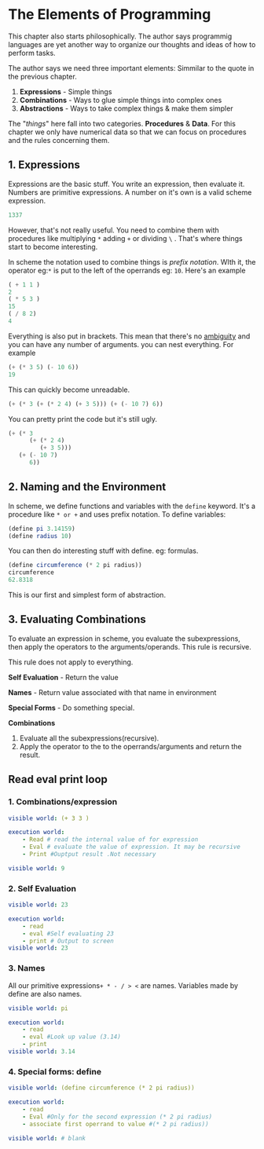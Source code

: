 # The Elements of Programming

This chapter also starts philosophically.  The author says programmig languages are yet another way to organize our thoughts and ideas of how to perform tasks. 

The author says we need three important elements: Simmilar to the quote in the previous chapter.

1. **Expressions**  - Simple things
2. **Combinations** - Ways to glue simple things into complex ones
3. **Abstractions** - Ways to take complex things & make them simpler

The "*things*" here  fall into two categories.  **Procedures** & **Data**. For this chapter we only have numerical data so that we can focus on procedures and the rules concerning them. 

## 1. Expressions

Expressions are the basic stuff. You write an expression, then evaluate it. Numbers are primitive expressions. A number on it's own is a valid scheme expression.

```scheme
1337
```

However, that's not really useful. You need to combine them with procedures like multiplying `*` adding `+` or dividing `\` . That's where things start to become interesting.

In scheme the notation used to combine things is *prefix notation*.  WIth it, the operator eg:`*` is put to the left of the  operrands eg: `10`. Here's an example

```scheme
( + 1 1 )
2 
( * 5 3 )
15
( / 8 2)
4
```

Everything is also put in brackets. This mean that there's no [ambiguity](https://plus.maths.org/content/pemdas-paradox) and you can have any number of arguments. you can nest everything. For example

```scheme
(+ (* 3 5) (- 10 6))
19
```

This can quickly become unreadable. 

```scheme
(+ (* 3 (+ (* 2 4) (+ 3 5))) (+ (- 10 7) 6))
```

You can pretty print the code but it's still ugly. 

```scheme
(+ (* 3
      (+ (* 2 4)
         (+ 3 5)))
   (+ (- 10 7)
      6))
```



## 2. Naming and the Environment

In scheme, we define functions and variables with the `define` keyword. It's a procedure like `* or +` and uses prefix notation. To define variables:

```scheme
(define pi 3.14159)
(define radius 10)
```

You can then do interesting stuff with define. eg: formulas.

```scheme
(define circumference (* 2 pi radius))
circumference
62.8318
```

This is our first and simplest form of abstraction.

## 3. Evaluating Combinations

To evaluate an expression in scheme, you evaluate the subexpressions, then apply the operators to the  arguments/operands. This rule is recursive. 

This rule does not apply to everything.

**Self Evaluation** - Return the value

**Names** - Return value associated with that name in environment 

**Special Forms** - Do something special.

**Combinations** 

1. Evaluate all the subexpressions(recursive).
2. Apply the operator to the to the operrands/arguments and return the result.



## Read eval print loop

### 1.  Combinations/expression

```yaml
visible world: (+ 3 3 )

execution world: 
	- Read # read the internal value of for expression
	- Eval # evaluate the value of expression. It may be recursive
	- Print #Ouptput result .Not necessary

visible world: 9       
```
### 2.  Self Evaluation
```yaml
visible world: 23

execution world: 
	- read
	- eval #Self evaluating 23
	- print # Output to screen
visible world: 23   
```

### 3. Names

All our primitive expressions`+ * - / > <` are names. Variables made by define are also names. 

```yaml
visible world: pi

execution world:
	- read
	- eval #Look up value (3.14)
	- print
visible world: 3.14
```



### 4. Special forms: define

```yaml
visible world: (define circumference (* 2 pi radius))

execution world:
	- read
	- Eval #Only for the second expression (* 2 pi radius)
	- associate first operrand to value #(* 2 pi radius))

visible world: # blank
```